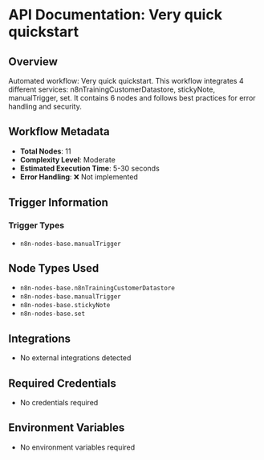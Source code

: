 # API Documentation: Very quick quickstart

## Overview
Automated workflow: Very quick quickstart. This workflow integrates 4 different services: n8nTrainingCustomerDatastore, stickyNote, manualTrigger, set. It contains 6 nodes and follows best practices for error handling and security.

## Workflow Metadata
- **Total Nodes**: 11
- **Complexity Level**: Moderate
- **Estimated Execution Time**: 5-30 seconds
- **Error Handling**: ❌ Not implemented

## Trigger Information
### Trigger Types
- `n8n-nodes-base.manualTrigger`

## Node Types Used
- `n8n-nodes-base.n8nTrainingCustomerDatastore`
- `n8n-nodes-base.manualTrigger`
- `n8n-nodes-base.stickyNote`
- `n8n-nodes-base.set`

## Integrations
- No external integrations detected

## Required Credentials
- No credentials required

## Environment Variables
- No environment variables required
